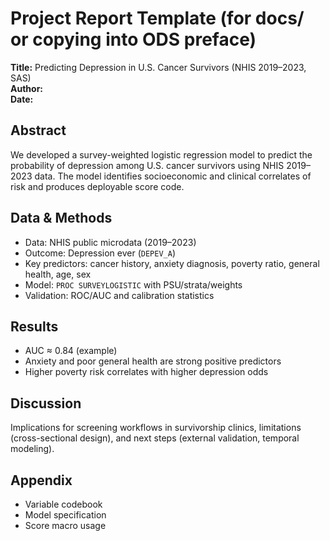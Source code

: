 # Project Report Template (for docs/ or copying into ODS preface)

**Title:** Predicting Depression in U.S. Cancer Survivors (NHIS 2019–2023, SAS)  
**Author:** <Your Name>  
**Date:** <Auto from ODS>  

## Abstract
We developed a survey-weighted logistic regression model to predict the probability of depression among U.S. cancer survivors using NHIS 2019–2023 data. The model identifies socioeconomic and clinical correlates of risk and produces deployable score code.

## Data & Methods
- Data: NHIS public microdata (2019–2023)
- Outcome: Depression ever (`DEPEV_A`)
- Key predictors: cancer history, anxiety diagnosis, poverty ratio, general health, age, sex
- Model: `PROC SURVEYLOGISTIC` with PSU/strata/weights
- Validation: ROC/AUC and calibration statistics

## Results
- AUC ≈ 0.84 (example)
- Anxiety and poor general health are strong positive predictors
- Higher poverty risk correlates with higher depression odds

## Discussion
Implications for screening workflows in survivorship clinics, limitations (cross-sectional design), and next steps (external validation, temporal modeling).

## Appendix
- Variable codebook
- Model specification
- Score macro usage
